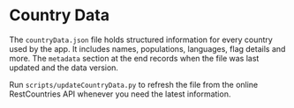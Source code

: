 # Country Data

The `countryData.json` file holds structured information for every country used by the app. It includes names, populations, languages, flag details and more. The `metadata` section at the end records when the file was last updated and the data version.

Run `scripts/updateCountryData.py` to refresh the file from the online RestCountries API whenever you need the latest information.
